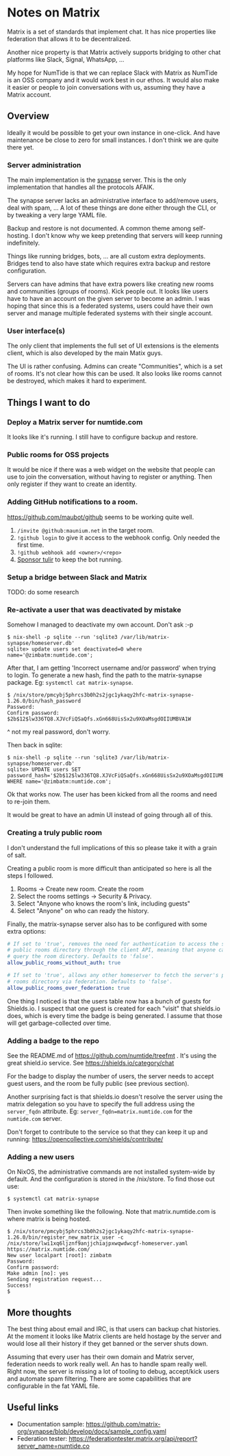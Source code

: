 # Notes on Matrix

Matrix is a set of standards that implement chat. It has nice properties like
federation that allows it to be decentralized.

Another nice property is that Matrix actively supports bridging to other chat
platforms like Slack, Signal, WhatsApp, ...

My hope for NumTide is that we can replace Slack with Matrix as NumTide is an
OSS company and it would work best in our ethos. It would also make it easier
or people to join conversations with us, assuming they have a Matrix account.

## Overview

Ideally it would be possible to get your own instance in one-click. And have
maintenance be close to zero for small instances. I don't think we are quite
there yet.

### Server administration

The main implementation is the
[synapse](https://github.com/matrix-org/synapse/) server. This is the only
implementation that handles all the protocols AFAIK.

The synapse server lacks an administrative interface to add/remove users, deal
with spam, ... A lot of these things are done either through the CLI, or by
tweaking a very large YAML file.

Backup and restore is not documented. A common theme among self-hosting. I
don't know why we keep pretending that servers will keep running
indefinitely.

Things like running bridges, bots, ... are all custom extra deployments.
Bridges tend to also have state which requires extra backup and restore
configuration.

Servers can have admins that have extra powers like creating new rooms and
communities (groups of rooms). Kick people out. It looks like users have to
have an account on the given server to become an admin. I was hoping that
since this is a federated systems, users could have their own server and
manage multiple federated systems with their single account.

### User interface(s)

The only client that implements the full set of UI extensions is the elements
client, which is also developed by the main Matix guys.

The UI is rather confusing. Admins can create "Communities", which is a set of
rooms. It's not clear how this can be used. It also looks like rooms cannot be
destroyed, which makes it hard to experiment.

## Things I want to do

### Deploy a Matrix server for numtide.com

It looks like it's running. I still have to configure backup and restore.

### Public rooms for OSS projects

It would be nice if there was a web widget on the website that people can use
to join the conversation, without having to register or anything. Then only
register if they want to create an identity.

### Adding GitHub notifications to a room.

https://github.com/maubot/github seems to be working quite well.

1. `/invite @github:maunium.net` in the target room.
2. `!github login` to give it access to the webhook config. Only needed the
   first time.
3. `!github webhook add <owner>/<repo>`
4. [Sponsor tulir](https://github.com/sponsors/tulir) to keep the bot running.

### Setup a bridge between Slack and Matrix

TODO: do some research

### Re-activate a user that was deactivated by mistake

Somehow I managed to deactivate my own account. Don't ask :-p

```console
$ nix-shell -p sqlite --run 'sqlite3 /var/lib/matrix-synapse/homeserver.db'
sqlite> update users set deactivated=0 where name='@zimbatm:numtide.com';
```

After that, I am getting 'Incorrect username and/or password' when trying to
login. To generate a new hash, find the path to the matrix-synapse package.
Eg: `systemctl cat matrix-synapse`.

```console
$ /nix/store/pmcybj5phrcs3b0h2s2jgc1ykaqy2hfc-matrix-synapse-1.26.0/bin/hash_password
Password:
Confirm password:
$2b$12$lw336TQ8.XJVcFiQSaQfs.xGn668UisSx2u9XOaMsgdOIIUMBVA1W
```
^ not my real password, don't worry.

Then back in sqlite:
```console
$ nix-shell -p sqlite --run 'sqlite3 /var/lib/matrix-synapse/homeserver.db'
sqlite> UPDATE users SET password_hash='$2b$12$lw336TQ8.XJVcFiQSaQfs.xGn668UisSx2u9XOaMsgdOIIUMBVA1W' WHERE name='@zimbatm:numtide.com';
```

Ok that works now. The user has been kicked from all the rooms and need to
re-join them.

It would be great to have an admin UI instead of going through all of this.

### Creating a truly public room

I don't understand the full implications of this so please take it with a
grain of salt.

Creating a public room is more difficult than anticipated so here is all the
steps I followed.

1. Rooms -> Create new room. Create the room
2. Select the rooms settings -> Security & Privacy.
  1. Select "Anyone who knows the room's link, including guests"
  2. Select "Anyone" on who can ready the history.

Finally, the matrix-synapse server also has to be configured with some extra
options:

```yaml
# If set to 'true', removes the need for authentication to access the server's
# public rooms directory through the client API, meaning that anyone can
# query the room directory. Defaults to 'false'.
allow_public_rooms_without_auth: true

# If set to 'true', allows any other homeserver to fetch the server's public
# rooms directory via federation. Defaults to 'false'.
allow_public_rooms_over_federation: true
```

One thing I noticed is that the users table now has a bunch of guests for
Shields.io. I suspect that one guest is created for each "visit" that
shields.io does, which is every time the badge is being generated. I assume
that those will get garbage-collected over time.

### Adding a badge to the repo

See the README.md of https://github.com/numtide/treefmt . It's using the great
shield.io service. See https://shields.io/category/chat

For the badge to display the number of users, the server needs to accept guest
users, and the room be fully public (see previous section).

Another surprising fact is that shields.io doesn't resolve the server using
the matrix delegation so you have to specify the full address using the
`server_fqdn` attribute. Eg: `server_fqdn=matrix.numtide.com` for the
`numtide.com` server.

Don't forget to contribute to the service so that they can keep it up and
running: https://opencollective.com/shields/contribute/

### Adding a new users

On NixOS, the administrative commands are not installed system-wide by default. And the configuration is stored in the /nix/store.
To find those out use:
```console
$ systemctl cat matrix-synapse
```

Then invoke something like the following. Note that matrix.numtide.com is where matrix is being hosted.
```console
$ /nix/store/pmcybj5phrcs3b0h2s2jgc1ykaqy2hfc-matrix-synapse-1.26.0/bin/register_new_matrix_user -c /nix/store/lwi1xq6ljznf9anjjchiajpxwqwdwcgf-homeserver.yaml https://matrix.numtide.com/
New user localpart [root]: zimbatm
Password: 
Confirm password: 
Make admin [no]: yes
Sending registration request...
Success!
$ 
```

## More thoughts

The best thing about email and IRC, is that users can backup chat histories.
At the moment it looks like Matrix clients are held hostage by the server and
would lose all their history if they get banned or the server shuts down.

Assuming that every user has their own domain and Matrix server, federation
needs to work really well. An has to handle spam really well. Right now, the
server is missing a lot of tooling to debug, accept/kick users and automate
spam filtering. There are some capabilities that are configurable in the fat
YAML file.

## Useful links

* Documentation sample: https://github.com/matrix-org/synapse/blob/develop/docs/sample_config.yaml
* Federation tester: https://federationtester.matrix.org/api/report?server_name=numtide.co
